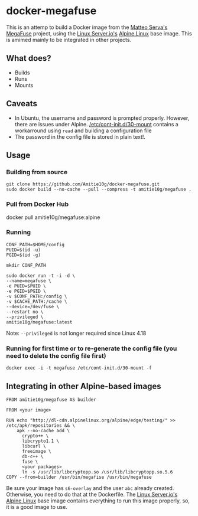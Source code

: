 # docker-megafuse
This is an attemp to build a Docker image from the [Matteo Serva's]() [MegaFuse](https://github.com/matteoserva/MegaFuse) project, using the [Linux Server.io's](https://github.com/linuxserver) [Alpine Linux](https://hub.docker.com/r/lsiobase/alpine/) base image. This is amimed mainly to be integrated in other projects.

## What does?
* Builds
* Runs
* Mounts

## Caveats
* In Ubuntu, the username and password is prompted properly. However, there are issues under Alpine. [/etc/cont-init.d/30-mount](https://github.com/Amitie10g/docker-megafuse/blob/master/root/etc/cont-init.d/30-mount) contains a workarround using `read` and building a configuration file 
* The password in the config file is stored in plain text!.

## Usage

### Building from source
```
git clone https://github.com/Amitie10g/docker-megafuse.git
sudo docker build --no-cache --pull --compress -t amitie10g/megafuse .
````

### Pull from Docker Hub
docker pull amitie10g/megafuse:alpine

### Running
```
CONF_PATH=$HOME/config
PUID=$(id -u)
PGID=$(id -g)

mkdir CONF_PATH

sudo docker run -t -i -d \
--name=megafuse \
-e PUID=$PUID \
-e PGID=$PGID \
-v $CONF_PATH:/config \
-v $CACHE_PATH:/cache \
--device=/dev/fuse \
--restart no \
--privileged \
amitie10g/megafuse:latest
```
Note: `--privileged` is not longer required since Linux 4.18

### Running for first time or to re-generate the config file (you need to delete the config file first)
`docker exec -i -t megafuse /etc/cont-init.d/30-mount -f`

## Integrating in other Alpine-based images
```
FROM amitie10g/megafuse AS builder

FROM <your image>

RUN echo "http://dl-cdn.alpinelinux.org/alpine/edge/testing/" >> /etc/apk/repositories && \
    apk --no-cache add \
      crypto++ \
      libcrypto1.1 \
      libcurl \
      freeimage \
      db-c++ \
      fuse \
      <your packages>
      ln -s /usr/lib/libcryptopp.so /usr/lib/libcryptopp.so.5.6
COPY --from=builder /usr/bin/megafise /usr/bin/megafuse
```
Be sure your image has `s6-overlay` and the user `abc` already created. Otherwise, you need to do that at the Dockerfile. The [Linux Server.io's](https://github.com/linuxserver) [Alpine Linux](https://hub.docker.com/r/lsiobase/alpine/) base image contains everything to run this image properly, so, it is a good image to use.
